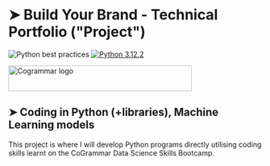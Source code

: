 # ➤ Build Your Brand - Technical Portfolio ("Project")

![Python best practices](https://img.shields.io/badge/Python%20best%20practices-green)
[![Python 3.12.2](https://img.shields.io/badge/python-version-blue)](https://www.python.org/downloads/release/python-3122/)

<a href="https://skills.cogrammar.com/">
    <img src="https://d9hhrg4mnvzow.cloudfront.net/skills.cogrammar.com/e435ffee-logo-3_10a401f000000000000028.png"
         alt="Cogrammar logo" title="Cogrammar" style=" width:364px ; height:51px " />
</a>

## ➤ Coding in Python (+libraries), Machine Learning models

This project is where I will develop Python programs directly utilising coding skills learnt on the CoGrammar Data Science Skills Bootcamp.